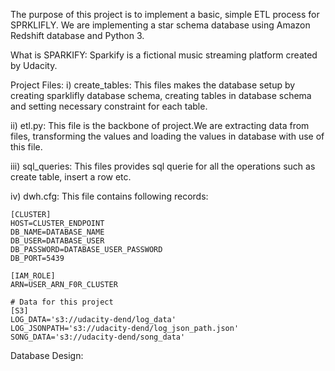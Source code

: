 The purpose of this project is to implement a basic, simple ETL process for SPRKLIFLY. We are implementing a star schema database using Amazon Redshift database and Python 3.

What is SPARKIFY: Sparkify is a fictional music streaming platform created by Udacity.

Project Files: 
i) create_tables: This files makes the database setup by creating sparklifly database schema, creating tables in database schema and setting necessary constraint for each table.

ii) etl.py: This file is the backbone of project.We are extracting data from files, transforming the values and loading the values in database with use of this file.

iii) sql_queries: This files provides sql querie for all the operations such as create table, insert a row etc.

iv) dwh.cfg: This file contains following records:
    
    [CLUSTER]
    HOST=CLUSTER_ENDPOINT
    DB_NAME=DATABASE_NAME
    DB_USER=DATABASE_USER
    DB_PASSWORD=DATABASE_USER_PASSWORD
    DB_PORT=5439

    [IAM_ROLE]
    ARN=USER_ARN_F0R_CLUSTER

    # Data for this project
    [S3]
    LOG_DATA='s3://udacity-dend/log_data'
    LOG_JSONPATH='s3://udacity-dend/log_json_path.json'
    SONG_DATA='s3://udacity-dend/song_data'
    
Database Design: 
